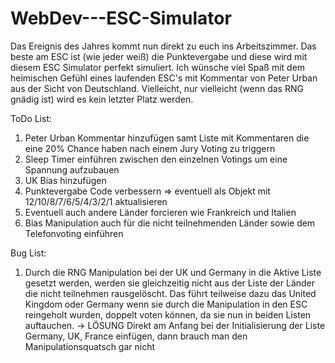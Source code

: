 # WebDev---ESC-Simulator

Das Ereignis des Jahres kommt nun direkt zu euch ins Arbeitszimmer. Das beste am ESC ist (wie jeder weiß) die Punktevergabe und diese wird mit diesem ESC Simulator perfekt simuliert. Ich wünsche viel Spaß mit dem heimischen Gefühl eines laufenden ESC's mit Kommentar von Peter Urban aus der Sicht von Deutschland. Vielleicht, nur vielleicht (wenn das RNG gnädig ist) wird es kein letzter Platz werden.

ToDo List:

1. Peter Urban Kommentar hinzufügen samt Liste mit Kommentaren die eine 20% Chance haben nach einem Jury Voting zu triggern
2. Sleep Timer einführen zwischen den einzelnen Votings um eine Spannung aufzubauen
3. UK Bias hinzufügen
4. Punktevergabe Code verbessern => eventuell als Objekt mit 12/10/8/7/6/5/4/3/2/1 aktualisieren
5. Eventuell auch andere Länder forcieren wie Frankreich und Italien
6. Bias Manipulation auch für die nicht teilnehmenden Länder sowie dem Telefonvoting einführen

Bug List:

1. Durch die RNG Manipulation bei der UK und Germany in die Aktive Liste gesetzt werden, werden sie gleichzeitig nicht aus der Liste der Länder die nicht teilnehmen rausgelöscht. Das führt teilweise dazu das United Kingdom oder Germany wenn sie durch die Manipulation in den ESC reingeholt wurden, doppelt voten können, da sie nun in beiden Listen auftauchen.
   -> LÖSUNG Direkt am Anfang bei der Initialisierung der Liste Germany, UK, France einfügen, dann brauch man den Manipulationsquatsch gar nicht
